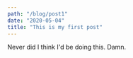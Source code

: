 ```yaml
---
path: "/blog/post1"
date: "2020-05-04"
title: "This is my first post"
---
```


Never did I think I'd be doing this. Damn.